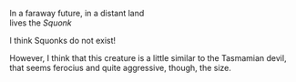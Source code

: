 In a faraway future, in a distant land  
 lives the *Squonk*

I think Squonks do not exist!

However, I think that this creature is a little similar to the Tasmamian devil, 
that seems ferocius and quite aggressive, though, the size.
